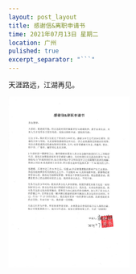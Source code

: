 ```yaml
---
layout: post_layout
title: 感谢信&离职申请书
time: 2021年07月13日 星期二
location: 广州
pulished: true
excerpt_separator: "```"
---
```


天涯路远，江湖再见。

<img src="/assets/img/thanks.jpg" width="240px"/>


